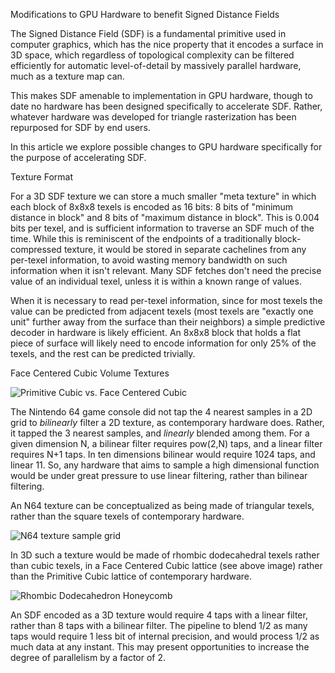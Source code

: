 Modifications to GPU Hardware to benefit Signed Distance Fields

The Signed Distance Field (SDF) is a fundamental primitive used in computer graphics, which has the nice property that it encodes a surface in 3D space, which regardless of topological complexity can be filtered efficiently for automatic level-of-detail by massively parallel hardware, much as a texture map can.

This makes SDF amenable to implementation in GPU hardware, though to date no hardware has been designed specifically to accelerate SDF. Rather, whatever hardware was developed for triangle rasterization has been repurposed for SDF by end users.

In this article we explore possible changes to GPU hardware specifically for the purpose of accelerating SDF.

Texture Format

For a 3D SDF texture we can store a much smaller "meta texture" in which each block of 8x8x8 texels is encoded as 16 bits: 8 bits of "minimum distance in block" and 8 bits of "maximum distance in block". This is 0.004 bits per texel, and is sufficient information to traverse an SDF much of the time.
While this is reminiscent of the endpoints of a traditionally block-compressed texture, it would be stored in separate cachelines from any per-texel information, to avoid wasting memory bandwidth on such information when it isn't relevant. Many SDF fetches don't need the precise value of an individual
texel, unless it is within a known range of values.

When it is necessary to read per-texel information, since for most texels the value can be predicted from adjacent texels (most texels are "exactly one unit" further away from the surface than their neighbors) a simple predictive decoder in hardware is likely efficient. 
An 8x8x8 block that holds a flat piece of surface will likely need to encode information for only 25% of the texels, and the rest can be predicted trivially.

Face Centered Cubic Volume Textures

![Primitive Cubic vs. Face Centered Cubic](https://wisc.pb.unizin.org/app/uploads/sites/293/2019/07/CNX_Chem_10_06_CubUntCll.png)

The Nintendo 64 game console did not tap the 4 nearest samples in a 2D grid to *bilinearly* filter a 2D texture, as contemporary hardware does. Rather, it tapped the 3 nearest samples, and *linearly* blended among them.
For a given dimension N, a bilinear filter requires pow(2,N) taps, and a linear filter requires N+1 taps. In ten dimensions bilinear would require 1024 taps, and linear 11. So, any hardware that aims to sample a high 
dimensional function would be under great pressure to use linear filtering, rather than bilinear filtering.

An N64 texture can be conceptualized as being made of triangular texels, rather than the square texels of contemporary hardware. 

![N64 texture sample grid](https://www.theedkins.co.uk/jo/tess/triangle10.gif)

In 3D such a texture would be made of rhombic dodecahedral texels rather than cubic texels, in a Face Centered Cubic lattice (see above image) rather than the Primitive Cubic lattice of contemporary hardware.

![Rhombic Dodecahedron Honeycomb](https://upload.wikimedia.org/wikipedia/commons/2/2e/Rhombic_dodecahedral_honeycomb_4-color.gif)

An SDF encoded as a 3D texture would require 4 taps with a linear filter, rather than 8 taps with a bilinear filter. The pipeline to blend 1/2 as many taps would require 1 less bit of internal precision, and would 
process 1/2 as much data at any instant. This may present opportunities to increase the degree of parallelism by a factor of 2.
